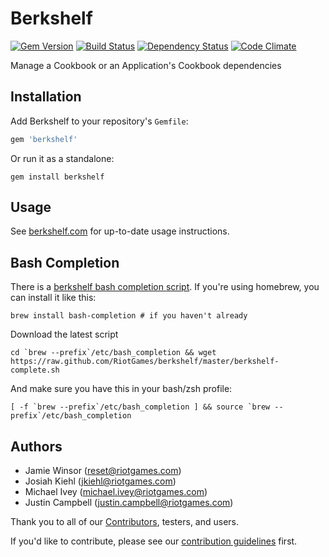 Berkshelf
=========
[![Gem Version](https://badge.fury.io/rb/berkshelf.png)](http://badge.fury.io/rb/berkshelf)
[![Build Status](https://travis-ci.org/RiotGames/berkshelf.png?branch=master)](https://travis-ci.org/RiotGames/berkshelf)
[![Dependency Status](https://gemnasium.com/RiotGames/berkshelf.png)](https://gemnasium.com/RiotGames/berkshelf)
[![Code Climate](https://codeclimate.com/github/RiotGames/berkshelf.png)](https://codeclimate.com/github/RiotGames/berkshelf)

Manage a Cookbook or an Application's Cookbook dependencies

Installation
------------
Add Berkshelf to your repository's `Gemfile`:

```ruby
gem 'berkshelf'
```

Or run it as a standalone:

    gem install berkshelf

Usage
-----
See [berkshelf.com](http://berkshelf.com) for up-to-date usage instructions.

Bash Completion
---------------
There is a [berkshelf bash completion script](https://raw.github.com/RiotGames/berkshelf/master/berkshelf-complete.sh). If you're using homebrew, you can install it like this:

    brew install bash-completion # if you haven't already

Download the latest script

    cd `brew --prefix`/etc/bash_completion && wget https://raw.github.com/RiotGames/berkshelf/master/berkshelf-complete.sh

And make sure you have this in your bash/zsh profile:

    [ -f `brew --prefix`/etc/bash_completion ] && source `brew --prefix`/etc/bash_completion

Authors
-------
- Jamie Winsor (<reset@riotgames.com>)
- Josiah Kiehl (<jkiehl@riotgames.com>)
- Michael Ivey (<michael.ivey@riotgames.com>)
- Justin Campbell (<justin.campbell@riotgames.com>)

Thank you to all of our [Contributors](https://github.com/RiotGames/berkshelf/graphs/contributors), testers, and users.

If you'd like to contribute, please see our [contribution guidelines](https://github.com/RiotGames/berkshelf/blob/master/CONTRIBUTING.md) first.
